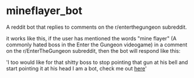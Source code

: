 # mineflayer_bot
A reddit bot that replies to comments on the r/enterthegungeon subreddit.

it works like this, if the user has mentioned the words "mine flayer" (A commonly hated boss in the Enter the Gungeon videogame) in a comment on the r/EnterTheGungeon subreddit, then the bot will respond like this:

'I too would like for that shitty boss to stop pointing that gun at his bell and start pointing it at his head 
 I am a bot, check me out [here](https://github.com/josephcda/mineflayer_bot)'


